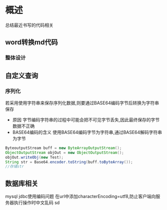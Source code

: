 # 概述
总结最近书写的代码相关
## word转换md代码
### 整体设计
## 自定义查询
### 序列化
若采用使用字符串来保存序列化数据,则要通过BASE64编码字节后转换为字符串保存
- 原因
字节编码字符串的过程中可能会把不可见字节丢失,因此最终保存的字节数据不正确
- BASE64编码的含义
使用BASE64编码字节为字符串,通过BASE64解码字符串为字节
```java
ByteoutputStream buff = new ByteArrayOutputStream();
ObjectOutputStream objOut = new ObjectOutputStream();
objOut.writeObj(new Test);
String str = Base64.encoder.toString(buff.toByteArray());
//存储str
```
## 数据库相关
mysql jdbc使用编码问题
在url中添加characterEncoding=utf8,防止客户端向服务器执行操作时中文乱码
sd

